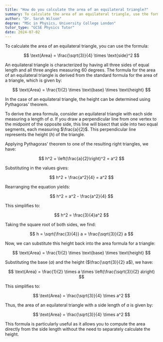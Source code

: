```yaml
---
title: "How do you calculate the area of an equilateral triangle?"
summary: To calculate the area of an equilateral triangle, use the formula; Area = $\frac{\sqrt{3}}{4} \times \text{side}^2$.
author: "Dr. Sarah Wilson"
degree: "MSc in Physics, University College London"
tutor_type: "GCSE Physics Tutor"
date: 2024-07-02
---
```


To calculate the area of an equilateral triangle, you can use the formula:

$$
\text{Area} = \frac{\sqrt{3}}{4} \times \text{side}^2
$$

An equilateral triangle is characterized by having all three sides of equal length and all three angles measuring $60$ degrees. The formula for the area of an equilateral triangle is derived from the standard formula for the area of a triangle, which is given by:

$$
\text{Area} = \frac{1}{2} \times \text{base} \times \text{height}
$$

In the case of an equilateral triangle, the height can be determined using Pythagoras' theorem.

To derive the area formula, consider an equilateral triangle with each side measuring a length of $a$. If you draw a perpendicular line from one vertex to the midpoint of the opposite side, this line will bisect that side into two equal segments, each measuring $\frac{a}{2}$. This perpendicular line represents the height ($h$) of the triangle.

Applying Pythagoras' theorem to one of the resulting right triangles, we have:

$$
h^2 + \left(\frac{a}{2}\right)^2 = a^2
$$

Substituting in the values gives:

$$
h^2 + \frac{a^2}{4} = a^2
$$

Rearranging the equation yields:

$$
h^2 = a^2 - \frac{a^2}{4}
$$

This simplifies to:

$$
h^2 = \frac{3}{4}a^2
$$

Taking the square root of both sides, we find:

$$
h = \sqrt{\frac{3}{4}} a = \frac{\sqrt{3}}{2} a
$$

Now, we can substitute this height back into the area formula for a triangle:

$$
\text{Area} = \frac{1}{2} \times \text{base} \times \text{height}
$$

Substituting the base ($a$) and the height ($\frac{\sqrt{3}}{2} a$), we have:

$$
\text{Area} = \frac{1}{2} \times a \times \left(\frac{\sqrt{3}}{2} a\right)
$$

This simplifies to:

$$
\text{Area} = \frac{\sqrt{3}}{4} \times a^2
$$

Thus, the area of an equilateral triangle with a side length of $a$ is given by:

$$
\text{Area} = \frac{\sqrt{3}}{4} \times a^2
$$

This formula is particularly useful as it allows you to compute the area directly from the side length without the need to separately calculate the height.
    